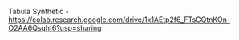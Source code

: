 Tabula Synthetic - https://colab.research.google.com/drive/1x1AEtp2f6_FTsGQtnKOn-O2AA6Qsqht6?usp=sharing